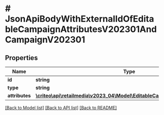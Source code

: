 # # JsonApiBodyWithExternalIdOfEditableCampaignAttributesV202301AndCampaignV202301

## Properties

Name | Type | Description | Notes
------------ | ------------- | ------------- | -------------
**id** | **string** |  |
**type** | **string** |  |
**attributes** | [**\criteo\api\retailmedia\v2023_04\Model\EditableCampaignAttributesV202301**](EditableCampaignAttributesV202301.md) |  | [optional]

[[Back to Model list]](../../README.md#models) [[Back to API list]](../../README.md#endpoints) [[Back to README]](../../README.md)
